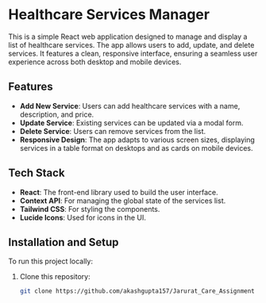 # Healthcare Services Manager

This is a simple React web application designed to manage and display a list of healthcare services. The app allows users to add, update, and delete services. It features a clean, responsive interface, ensuring a seamless user experience across both desktop and mobile devices.

## Features

- **Add New Service**: Users can add healthcare services with a name, description, and price.
- **Update Service**: Existing services can be updated via a modal form.
- **Delete Service**: Users can remove services from the list.
- **Responsive Design**: The app adapts to various screen sizes, displaying services in a table format on desktops and as cards on mobile devices.

## Tech Stack

- **React**: The front-end library used to build the user interface.
- **Context API**: For managing the global state of the services list.
- **Tailwind CSS**: For styling the components.
- **Lucide Icons**: Used for icons in the UI.

## Installation and Setup

To run this project locally:

1. Clone this repository:

   ```bash
   git clone https://github.com/akashgupta157/Jarurat_Care_Assignment
    ```
